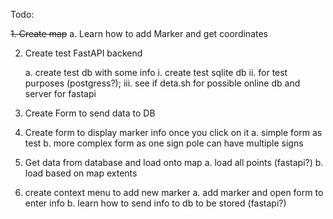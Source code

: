 



Todo:

~~1. Create map~~
    a. Learn how to add Marker and get coordinates

2. Create test FastAPI backend

    a. create test db with some info
        i. create test sqlite db
        ii. for test purposes (postgress?);
        iii. see if deta.sh for possible online db and server for fastapi


3. Create Form to send data to DB

3. Create form to display marker info once you click on it
    a. simple form as test
    b. more complex form as one sign pole can have multiple signs

4. Get data from database and load onto map
    a. load all points (fastapi?)
    b. load based on map extents

5. create context menu to add new marker
    a. add marker and open form to enter info
    b. learn how to send info to db to be stored (fastapi?)